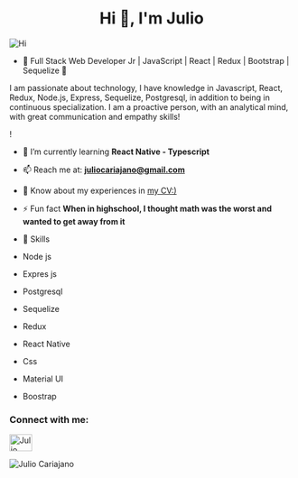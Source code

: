 <h1 align="center">Hi 👋, I'm Julio</h1>

<img align="center" alt="Hi" src="https://es.bloggif.com/tmp/3414d8bfd015b729fe9430979379a342/text.gif?1667861958">
  
- 🔭 Full Stack Web Developer Jr  | JavaScript | React | Redux | Bootstrap | Sequelize 🚀

I am passionate about technology, I have knowledge in Javascript, React, Redux, Node.js, Express, Sequelize, Postgresql, in addition to being in continuous specialization.
I am a proactive person, with an analytical mind, with great communication and empathy skills!

!

- 🌱 I’m currently learning **React Native - Typescript**

- 📫 Reach me at: **juliocariajano@gmail.com**

- 📄 Know about my experiences in [my CV:)](https://drive.google.com/file/d/1s5ILJk90Q_D6mXBypDEJ7kj3NxkIrXHw/view?usp=sharing)

- ⚡ Fun fact **When in highschool, I thought math was the worst and wanted to get away from it**
- 📄 Skills
- Node js
- Expres js
- Postgresql
- Sequelize
- Redux
- React Native
- Css
- Material UI
- Boostrap

<h3 align="left">Connect with me:</h3>
<p align="left">
<a href="https://linkedin.com/in/juliocariajano" target="blank"><img align="center" src="https://raw.githubusercontent.com/rahuldkjain/github-profile-readme-generator/master/src/images/icons/Social/linked-in-alt.svg" alt="Julio Cariajano" height="30" width="40" /></a>



<p><img align="center" src="https://julio-cariajano.vercel.app" alt="Julio Cariajano" /></p>


